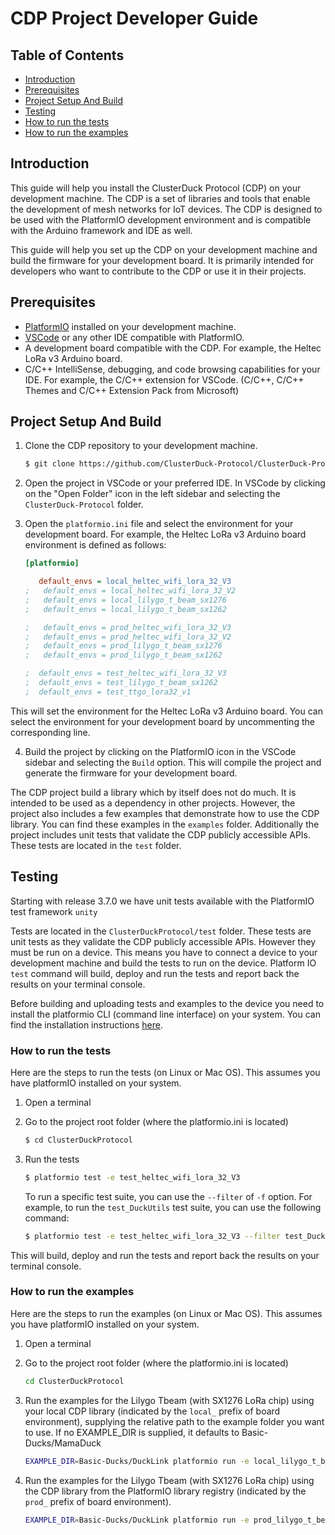 # CDP Project Developer Guide

## Table of Contents
- [Introduction](#introduction)
- [Prerequisites](#prerequisites)
- [Project Setup And Build](#setup)
- [Testing](#testing)
- [How to run the tests](#how-to-run-the-tests)
- [How to run the examples](#how-to-run-the-examples)

## Introduction 
This guide will help you install the ClusterDuck Protocol (CDP) on your development machine. The CDP is a set of libraries and tools that enable the development of mesh networks for IoT devices. The CDP is designed to be used with the PlatformIO development environment and is compatible with the Arduino framework and IDE as well.

This guide will help you set up the CDP on your development machine and build the firmware for your development board. It is  primarily intended for developers who want to contribute to the CDP or use it in their projects.

## Prerequisites
- [PlatformIO](https://platformio.org/install/ide?install=vscode) installed on your development machine.
- [VSCode](https://code.visualstudio.com/download) or any other IDE compatible with PlatformIO. 
- A development board compatible with the CDP. For example, the Heltec LoRa v3 Arduino board.
- C/C++ IntelliSense, debugging, and code browsing capabilities for your IDE. For example, the C/C++ extension for VSCode. (C/C++, C/C++ Themes and C/C++ Extension Pack from Microsoft)

## Project Setup And Build
1. Clone the CDP repository to your development machine.
    ```bash
    $ git clone https://github.com/ClusterDuck-Protocol/ClusterDuck-Protocol.git
    ```

2. Open the project in VSCode or your preferred IDE. In VSCode by clicking on the "Open Folder" icon in the left sidebar and selecting the `ClusterDuck-Protocol` folder.

3. Open the `platformio.ini` file and select the environment for your development board. For example, the Heltec LoRa v3 Arduino board environment is defined as follows:
    ```ini
    [platformio]

       default_envs = local_heltec_wifi_lora_32_V3
    ;   default_envs = local_heltec_wifi_lora_32_V2
    ;   default_envs = local_lilygo_t_beam_sx1276
    ;   default_envs = local_lilygo_t_beam_sx1262

    ;   default_envs = prod_heltec_wifi_lora_32_V3
    ;   default_envs = prod_heltec_wifi_lora_32_V2
    ;   default_envs = prod_lilygo_t_beam_sx1276
    ;   default_envs = prod_lilygo_t_beam_sx1262

    ;  default_envs = test_heltec_wifi_lora_32_V3
    ;  default_envs = test_lilygo_t_beam_sx1262
    ;  default_envs = test_ttgo_lora32_v1

    ```
This will set the environment for the Heltec LoRa v3 Arduino board. You can select the environment for your development board by uncommenting the corresponding line.

4. Build the project by clicking on the PlatformIO icon in the VSCode sidebar and selecting the `Build` option. This will compile the project and generate the firmware for your development board.

The CDP project build a library which by itself does not do much. It is intended to be used as a dependency in other projects. However, the project also includes a few examples that demonstrate how to use the CDP library. You can find these examples in the `examples` folder. Additionally the project includes unit tests that validate the CDP publicly accessible APIs. These tests are located in the `test` folder.

## Testing
Starting with release 3.7.0 we have unit tests available with the PlatformIO test framework `unity`

Tests are located in the `ClusterDuckProtocol/test` folder. These tests are unit tests as they validate the CDP publicly accessible APIs. However they must be run on a device. This means you have to connect a device to your development machine and build the tests to run on the device. Platform IO `test` command will build, deploy and run the tests and report back the results on your terminal console.

Before building and uploading tests and examples to the device you need to install the platformio CLI (command line interface) on your system. You can find the installation instructions [here](https://platformio.org/install/cli).

### How to run the tests
Here are the steps to run the tests (on Linux or Mac OS). This assumes you have platformIO installed on your system.

1. Open a terminal

2. Go to the project root folder (where the platformio.ini is located)
    ```bash
    $ cd ClusterDuckProtocol
    ```

3. Run the tests
    ```bash
    $ platformio test -e test_heltec_wifi_lora_32_V3
    ```

    To run a specific test suite, you can use the `--filter` of `-f` option. For example, to run the `test_DuckUtils` test suite, you can use the following command:
    ```bash
    $ platformio test -e test_heltec_wifi_lora_32_V3 --filter test_DuckUtils
    ```

This will build, deploy and run the tests and report back the results on your terminal console.

### How to run the examples
Here are the steps to run the examples (on Linux or Mac OS). This assumes you have platformIO installed on your system.

1. Open a terminal

2. Go to the project root folder (where the platformio.ini is located)
    ```bash
    cd ClusterDuckProtocol
    ```

3. Run the examples for the Lilygo Tbeam (with SX1276 LoRa chip) using your local CDP library (indicated by the `local_` prefix of board environment), supplying the relative path to the example folder you want to use. If no EXAMPLE_DIR is supplied, it defaults to Basic-Ducks/MamaDuck
    ```bash
    EXAMPLE_DIR=Basic-Ducks/DuckLink platformio run -e local_lilygo_t_beam_sx1276 -t upload
    ```

4. Run the examples for the Lilygo Tbeam (with SX1276 LoRa chip) using the CDP library from the PlatformIO library registry (indicated by the `prod_` prefix of board environment).
    ```bash
    EXAMPLE_DIR=Basic-Ducks/DuckLink platformio run -e prod_lilygo_t_beam_sx1276 -t upload
    ```